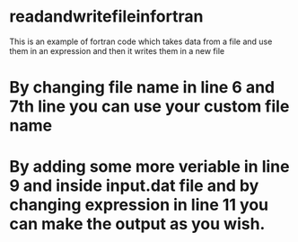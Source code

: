 # readandwritefileinfortran

This is an example of fortran code which takes data from a file and use them in an expression and then it writes them in a new file

# By changing file name in line 6 and 7th line you can use your custom file name

# By adding some more veriable in line 9 and inside input.dat file and by changing expression in line 11  you can make the output as you wish.
